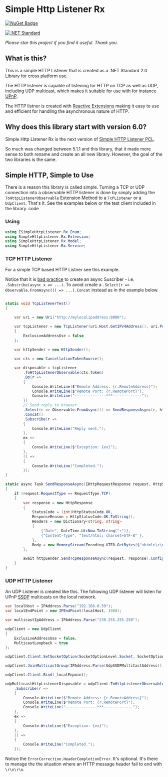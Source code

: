 # Simple Http Listener Rx

[![NuGet Badge](https://buildstats.info/nuget/SimpleHttpListener)](https://www.nuget.org/packages/SimpleHttpListener)

[![.NET Standard](http://img.shields.io/badge/.NET_Standard-v2.0-green.svg)](https://docs.microsoft.com/da-dk/dotnet/articles/standard/library)

*Please star this project if you find it useful. Thank you.*

## What is this?

This is a simple HTTP Listener that is created as a .NET Standard 2.0 Library for cross platform use. 

The HTTP listener is capable of listening for HTTP on TCP as well as UDP, including UDP multicast, which makes it suitable for use with for instance [UPnP](https://openconnectivity.org/developer/specifications/upnp-resources/upnp).

The HTTP listner is created with [Reactive Extensions](http://reactivex.io/) making it easy to use and efficient for handling the asynchronous nature of HTTP.

## Why does this library start with version 6.0?

Simple Http Listener Rx is the next version of [Simple HTTP Listener PCL](https://github.com/1iveowl/Simple-Http-Listener-PCL). 

So much was changed between 5.1.1 and this library, that it made more sense to both rename and create an all new library. However, the goal of the two libraries is the same.

## Simple HTTP, Simple to Use
There is a reason this library is called simple. Turning a TCP or UDP connection into a observable HTTP listener is done by simply adding the `ToHttpListenerObservable` Extension Method to a `TcPListener` or a `UdpClient`. That's it. See the examples below or the test client included in the library. code

### Using

```cs
using ISimpleHttpListener.Rx.Enum;
using SimpleHttpListener.Rx.Extension;
using SimpleHttpListener.Rx.Model;
using SimpleHttpListener.Rx.Service;
```

### TCP HTTP Listener
For a simple TCP based HTTP Listner see this example.

Notice that it is [bad practice](https://stackoverflow.com/a/37131023/4140832) to create an async Suscriber - i.e. `.Subscribe(async x => ...)`. To avoid create a `.Select(r => Observable.FromAsync(() => ...).Concat` instead as in the example below.

```csharp

static void TcpListenerTest()
{

    var uri = new Uri("http://mylocalipaddress:8000");

    var tcpListener = new TcpListener(uri.Host.GetIPv4Address(), uri.Port)
    {
        ExclusiveAddressUse = false
    };
    
    var httpSender = new HttpSender();

    var cts = new CancellationTokenSource();

    var disposable = tcpListener
        .ToHttpListenerObservable(cts.Token)
        .Do(r =>
        {
            Console.WriteLine($"Remote Address: {r.RemoteAddress}");
            Console.WriteLine($"Remote Port: {r.RemotePort}");
            Console.WriteLine("--------------***-------------");
        })
        // Send reply to browser
        .Select(r => Observable.FromAsync(() => SendResponseAsync(r, httpSender)))
        .Concat()
        .Subscribe(r =>
        {
            Console.WriteLine("Reply sent.");
        },
        ex =>
        {
            Console.WriteLine($"Exception: {ex}");
        },
        () =>
        {
            Console.WriteLine("Completed.");
        });
}

static async Task SendResponseAsync(IHttpRequestResponse request, HttpSender httpSender)
{
    if (request.RequestType == RequestType.TCP)
    {
        var response = new HttpResponse
        {
            StatusCode = (int)HttpStatusCode.OK,
            ResponseReason = HttpStatusCode.OK.ToString(),
            Headers = new Dictionary<string, string>
            {
                {"Date", DateTime.UtcNow.ToString("r")},
                {"Content-Type", "text/html; charset=UTF-8" },
            },
            Body = new MemoryStream(Encoding.UTF8.GetBytes($"<html>\r\n<body>\r\n<h1>Hello, World! {DateTime.Now}</h1>\r\n</body>\r\n</html>"))
        };

        await httpSender.SendTcpResponseAsync(request, response).ConfigureAwait(false);
    }
}


```

### UDP HTTP Listener

An UDP Listener is created like this. The following UDP listener will listen for UPnP [SSDP](https://en.wikipedia.org/wiki/Simple_Service_Discovery_Protocol) multicasts on the local network. 

```csharp
var localHost = IPAddress.Parse("192.168.0.59");
var localEndPoint = new IPEndPoint(localHost, 1900);

var multicastIpAddress = IPAddress.Parse("239.255.255.250");

udpClient = new UdpClient
{
    ExclusiveAddressUse = false,
    MulticastLoopback = true
};

udpClient.Client.SetSocketOption(SocketOptionLevel.Socket, SocketOptionName.ReuseAddress, true);

udpClient.JoinMulticastGroup(IPAddress.Parse(UdpSSDPMultiCastAddress));

udpClient.Client.Bind(_localEnpoint);

udpMulticastHttpListenerDisposable = udpClient.ToHttpListenerObservable(ct, ErrorCorrection.HeaderCompletionError)
    .Subscribe(r => 
    {
        Console.WriteLine($"Remote Address: {r.RemoteAddress}");
        Console.WriteLine($"Remote Port: {r.RemotePort}");
        Console.WriteLine("--------------***-------------");
    },
    ex => 
    {
        Console.WriteLine($"Exception: {ex}");
    }, 
    () => 
    {
        Console.WriteLine("Completed.");
    });

```

Notice the `ErrorCorrection.HeaderCompletionError`. It's optional. It's there to manage the the situation where an HTTP message header fail to end with `\r\n\r\n`. 
